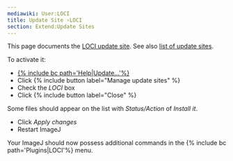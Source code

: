 ```yaml
---
mediawiki: User:LOCI
title: Update Site ›LOCI
section: Extend:Update Sites
---
```


This page documents the [LOCI update site](http://sites.imagej.net/LOCI/). See also [list of update sites](/list-of-update-sites).

To activate it:

-   [{% include bc path='Help|Update...'%}](/update-sites)
-   Click {% include button label="Manage update sites" %}
-   Check the *LOCI* box
-   Click {% include button label="Close" %}

Some files should appear on the list with *Status/Action* of *Install it*.

-   Click *Apply changes*
-   Restart ImageJ

Your ImageJ should now possess additional commands in the {% include bc path='Plugins|LOCI'%} menu.
